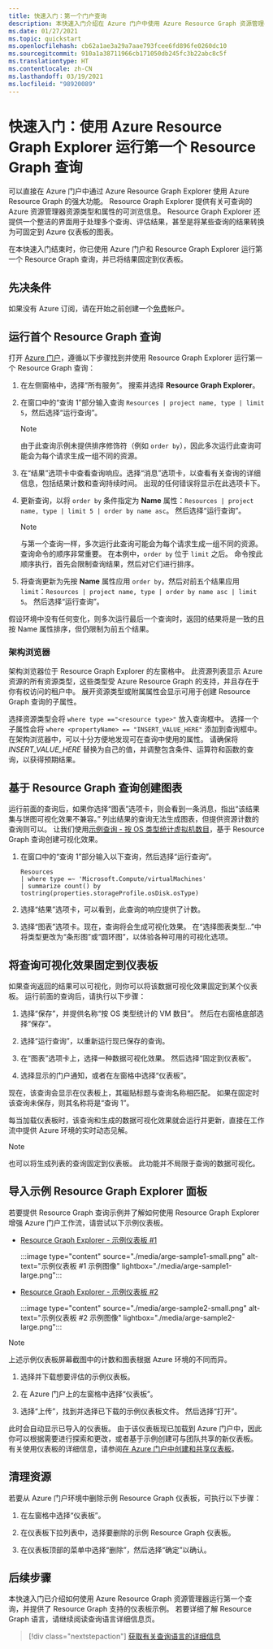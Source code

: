 ```yaml
---
title: 快速入门：第一个门户查询
description: 本快速入门介绍在 Azure 门户中使用 Azure Resource Graph 资源管理器运行第一个查询的步骤。
ms.date: 01/27/2021
ms.topic: quickstart
ms.openlocfilehash: cb62a1ae3a29a7aae793fcee6fd896fe0260dc10
ms.sourcegitcommit: 910a1a38711966cb171050db245fc3b22abc8c5f
ms.translationtype: HT
ms.contentlocale: zh-CN
ms.lasthandoff: 03/19/2021
ms.locfileid: "98920089"
---
```

# <a name="quickstart-run-your-first-resource-graph-query-using-azure-resource-graph-explorer"></a>快速入门：使用 Azure Resource Graph Explorer 运行第一个 Resource Graph 查询

可以直接在 Azure 门户中通过 Azure Resource Graph Explorer 使用 Azure Resource Graph 的强大功能。 Resource Graph Explorer 提供有关可查询的 Azure 资源管理器资源类型和属性的可浏览信息。 Resource Graph Explorer 还提供一个整洁的界面用于处理多个查询、评估结果，甚至是将某些查询的结果转换为可固定到 Azure 仪表板的图表。

在本快速入门结束时，你已使用 Azure 门户和 Resource Graph Explorer 运行第一个 Resource Graph 查询，并已将结果固定到仪表板。

## <a name="prerequisites"></a>先决条件

如果没有 Azure 订阅，请在开始之前创建一个[免费](https://azure.microsoft.com/free/)帐户。

## <a name="run-your-first-resource-graph-query"></a>运行首个 Resource Graph 查询

打开 [Azure 门户](https://portal.azure.com)，遵循以下步骤找到并使用 Resource Graph Explorer 运行第一个 Resource Graph 查询：

1. 在左侧窗格中，选择“所有服务”。 搜索并选择 **Resource Graph Explorer**。

1. 在窗口中的“查询 1”部分输入查询 `Resources | project name, type | limit 5`，然后选择“运行查询”。 

   > [!NOTE]
   > 由于此查询示例未提供排序修饰符（例如 `order by`），因此多次运行此查询可能会为每个请求生成一组不同的资源。

1. 在“结果”选项卡中查看查询响应。选择“消息”选项卡，以查看有关查询的详细信息，包括结果计数和查询持续时间。 出现的任何错误将显示在此选项卡下。

1. 更新查询，以将 `order by` 条件指定为 **Name** 属性：`Resources | project name, type | limit 5 | order by name asc`。 然后选择“运行查询”。

   > [!NOTE]
   > 与第一个查询一样，多次运行此查询可能会为每个请求生成一组不同的资源。 查询命令的顺序非常重要。 在本例中，`order by` 位于 `limit` 之后。 命令按此顺序执行，首先会限制查询结果，然后对它们进行排序。

1. 将查询更新为先按 **Name** 属性应用 `order by`，然后对前五个结果应用 `limit`：`Resources | project name, type | order by name asc | limit 5`。 然后选择“运行查询”。

假设环境中没有任何变化，则多次运行最后一个查询时，返回的结果将是一致的且按 Name 属性排序，但仍限制为前五个结果。

### <a name="schema-browser"></a>架构浏览器

架构浏览器位于 Resource Graph Explorer 的左窗格中。 此资源列表显示 Azure 资源的所有资源类型，这些类型受 Azure Resource Graph 的支持，并且存在于你有权访问的租户中。 展开资源类型或附属属性会显示可用于创建 Resource Graph 查询的子属性。

选择资源类型会将 `where type =="<resource type>"` 放入查询框中。 选择一个子属性会将 `where <propertyName> == "INSERT_VALUE_HERE"` 添加到查询框中。
在架构浏览器中，可以十分方便地发现可在查询中使用的属性。 请确保将 _INSERT\_VALUE\_HERE_ 替换为自己的值，并调整包含条件、运算符和函数的查询，以获得预期结果。

## <a name="create-a-chart-from-the-resource-graph-query"></a>基于 Resource Graph 查询创建图表

运行前面的查询后，如果你选择“图表”选项卡，则会看到一条消息，指出“该结果集与饼图可视化效果不兼容。” 列出结果的查询无法生成图表，但提供资源计数的查询则可以。 让我们使用[示例查询 - 按 OS 类型统计虚拟机数目](./samples/starter.md#count-os)，基于 Resource Graph 查询创建可视化效果。

1. 在窗口中的“查询 1”部分输入以下查询，然后选择“运行查询”。 

   ```kusto
   Resources
   | where type =~ 'Microsoft.Compute/virtualMachines'
   | summarize count() by tostring(properties.storageProfile.osDisk.osType)
   ```

1. 选择“结果”选项卡，可以看到，此查询的响应提供了计数。

1. 选择“图表”选项卡。现在，查询将会生成可视化效果。 在“选择图表类型...”中将类型更改为“条形图”或“圆环图”，以体验各种可用的可视化选项。  

## <a name="pin-the-query-visualization-to-a-dashboard"></a>将查询可视化效果固定到仪表板

如果查询返回的结果可以可视化，则你可以将该数据可视化效果固定到某个仪表板。 运行前面的查询后，请执行以下步骤：

1. 选择“保存”，并提供名称“按 OS 类型统计的 VM 数目”。 然后在右窗格底部选择“保存”。

1. 选择“运行查询”，以重新运行现已保存的查询。

1. 在“图表”选项卡上，选择一种数据可视化效果。 然后选择“固定到仪表板”。

1. 选择显示的门户通知，或者在左窗格中选择“仪表板”。

现在，该查询会显示在仪表板上，其磁贴标题与查询名称相匹配。 如果在固定时该查询未保存，则其名称将是“查询 1”。

每当加载仪表板时，该查询和生成的数据可视化效果就会运行并更新，直接在工作流中提供 Azure 环境的实时动态见解。

> [!NOTE]
> 也可以将生成列表的查询固定到仪表板。 此功能并不局限于查询的数据可视化。

## <a name="import-example-resource-graph-explorer-dashboards"></a>导入示例 Resource Graph Explorer 面板

若要提供 Resource Graph 查询示例并了解如何使用 Resource Graph Explorer 增强 Azure 门户工作流，请尝试以下示例仪表板。

- [Resource Graph Explorer - 示例仪表板 #1](https://github.com/Azure-Samples/Governance/blob/master/src/resource-graph/portal-dashboards/sample-1/resourcegraphexplorer-sample-1.json)

  :::image type="content" source="./media/arge-sample1-small.png" alt-text="示例仪表板 #1 示例图像" lightbox="./media/arge-sample1-large.png":::

- [Resource Graph Explorer - 示例仪表板 #2](https://github.com/Azure-Samples/Governance/blob/master/src/resource-graph/portal-dashboards/sample-2/resourcegraphexplorer-sample-2.json)

  :::image type="content" source="./media/arge-sample2-small.png" alt-text="示例仪表板 #2 示例图像" lightbox="./media/arge-sample2-large.png":::

> [!NOTE]
> 上述示例仪表板屏幕截图中的计数和图表根据 Azure 环境的不同而异。

1. 选择并下载想要评估的示例仪表板。

1. 在 Azure 门户上的左窗格中选择“仪表板”。

1. 选择“上传”，找到并选择已下载的示例仪表板文件。 然后选择“打开”。

此时会自动显示已导入的仪表板。 由于该仪表板现已加载到 Azure 门户中，因此你可以根据需要进行探索和更改，或者基于示例创建可与团队共享的新仪表板。 有关使用仪表板的详细信息，请参阅[在 Azure 门户中创建和共享仪表板](../../azure-portal/azure-portal-dashboards.md)。

## <a name="clean-up-resources"></a>清理资源

若要从 Azure 门户环境中删除示例 Resource Graph 仪表板，可执行以下步骤：

1. 在左窗格中选择“仪表板”。

1. 在仪表板下拉列表中，选择要删除的示例 Resource Graph 仪表板。

1. 在仪表板顶部的菜单中选择“删除”，然后选择“确定”以确认。 

## <a name="next-steps"></a>后续步骤

本快速入门已介绍如何使用 Azure Resource Graph 资源管理器运行第一个查询，并提供了 Resource Graph 支持的仪表板示例。 若要详细了解 Resource Graph 语言，请继续阅读查询语言详细信息页。

> [!div class="nextstepaction"]
> [获取有关查询语言的详细信息](./concepts/query-language.md)